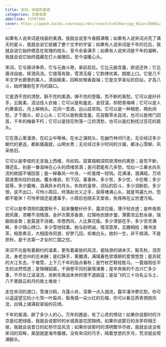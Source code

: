 ```yaml
---
title: 宋词，线装的美酒
categories: 文章收录
abbrlink: 73f87394
cover: https://appwk.baidu.com/naapi/doc/view?ih=810&o=jpg_6&iw=1080&ix=0&iy=0&aimw=1080&rn=1&doc_id=bd84e466b84ae45c3b358c99&pn=1&sign=00e90c05c98e006f6f3b10a2549df907&type=1&app_ver=2.9.8.2&ua=bd_800_800_IncredibleS_2.9.8.2_2.3.7&bid=1&app_ua=IncredibleS&uid=&cuid=&fr=3&Bdi_bear=WIFI&from=3_10000&bduss=&pid=1&screen=800_800&sys_ver=2.3.7
---
```


如果有人说宋词是线装的美酒，我就会说至今香醇满喉；如果有人说宋词点亮了满天的星斗，我就会说它妩媚了整个文字的宇宙；如果有人说宋词是千年的花后，我就会说它始终栖息在玫瑰的枝头，至今余香满手；如果有人说宋词是千年的凝眸，我就会说它始终蕴藏在灯火阑珊后，至今温暖心头。

<!-- more -->

宋词，它与唐诗争奇，它与元曲斗艳，承前启后。它比元曲含蓄，欲说还休；它比唐诗自由，挥洒风流。它错落有致，雪清玉瘦；它韵律优美，朗朗上口。它是几千年文字长廊里的美人，清丽婉柔，回眸处暗香盈袖；它是文学圣坛的巨钻，才高八斗，始终镶嵌在岁月的路口。

它是洒不完的清愁，斟不完的美酒，弹不完的箜篌，剪不断的离愁。它可以是纤纤手，云鬓柔，泪沾佳人衣袖；它可以是和羞走，金钗溜，却把青梅嗅；它可以是人约黄昏后，月上柳梢头。花间一壶酒，远山挂帘钩。它可以是一种相思，两处闲愁，才下眉头，却上心头；它可以是粉面含羞，花自飘零水自流，也可以是倚门回首，千年的梅香不朽；它可以是琼花吹落一江的清愁，也可以是红粉抚过百花的肩头。

它在莲心里漫游，在红尘中等候，在水之湄梳头，在幽竹林间行走。无论经过多少朝代的更迭，都新眉画就，山明水秀；无论经过多少时间的沙漏，都冰心雪柳，风采依旧。

它可以是李煜的无言独上西楼，月如钩，寂寞梧桐深院锁清秋的离愁；是剪不断，理还乱，别是一番滋味在心头的烦绪苦酒；是问君能有几多愁，恰似一江春水向东流的故国不堪回首；是一棹春风一叶舟，一纶茧缕一轻钩。花满渚，酒满瓯，万顷碧波里向往的自由。覆水难收，阶下囚，事事休，多少苦，多少忧，卡在喉；多少屈辱，多少磨难，泪满异乡的月头。失败的皇帝，词坛的巨斗，多少泪断脸，多少恨，说不出口，可怜小周后，终落赵光义之手，屈辱堵满心头，就是骂遍九州，怨都不能休！可怜李煜还是遭毒手，小周后也随夫天堂收，免得再在尘世遭污垢。

它可以是李清照的蹴罢秋千，起来慵整纤纤手，露浓花瘦，薄汗轻衣透；是昨夜雨疏风骤，浓睡不消残酒，金炉次第添香兽，红锦地衣随步皱，薄雾浓云愁永昼，瑞脑销金兽；是莫道不消魂，帘卷西风，人比黄花瘦。多少清丽在手，多少空灵满眸，多少锦心绣口，多少雪地轻柔。她与赵明诚，情深意厚，志趣相投；赌书泼茶，相思煮豆，大相国寺同游，好梦几回，却难白头。她的一生，非干病酒，不是悲秋，是千古第一才女的亡国之忧。

宋词不光是有着婉约的温柔，更有着豪放的风流，是陆游的胡未灭，鬓先秋，泪空流，身老沧州的志未酬；是红酥手，黄縢酒，满城春色宫墙柳的爱恨悠悠；是苏轼的大江东去，千堆雪，上下几千年的指点春秋；是竹杖芒鞋轻胜马，一蓑烟雨任平生的淡然悟透；是锦帽貂裘，千骑卷平冈的豪情演奏；是辛弃疾的千古兴亡多少事，不尽长江滚滚流，坐断东南战未休的恨不退敌寇；是岳飞的三十功名尘与土，八千里路云和月的故土难收！

走在宋词的渡口，雪滩沙鸥，乌篷小舟，深黄一点入烟流，露华凄冷蓼花愁。你可以遥遥望见阮小七驾一叶扁舟，鬓角插一朵火红的石榴，你可以看见燕青倜傥风流，白锦上铺满软翠般的花绣。

千年的美酒，醉了多少人的心。万年的邂逅，有了心灵的悸动！如果你说那时的汴京是红肥绿瘦，我就会说那时的水城真是花团锦绣。如果你说那日的龙亭将相王侯，我就会说昔日的虹桥尽显风流；如果你说那时的清明繁华尽收，我就会说没有宋词的双眸，美丽就是海市蜃楼。没有宋词的巧手，隔着悠悠的岁月，荒凉就会爬满额头。
